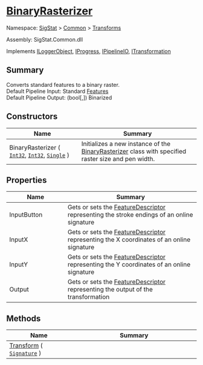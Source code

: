 # [BinaryRasterizer](./BinaryRasterizer.md)

Namespace: [SigStat]() > [Common](./../README.md) > [Transforms](./README.md)

Assembly: SigStat.Common.dll

Implements [ILoggerObject](./../ILoggerObject.md), [IProgress](./../Helpers/IProgress.md), [IPipelineIO](./../Pipeline/IPipelineIO.md), [ITransformation](./../ITransformation.md)

## Summary
Converts standard features to a binary raster.  <br>Default Pipeline Input: Standard [Features](https://github.com/hargitomi97/sigstat/blob/master/docs/md/SigStat/Common/Features.md)<br>Default Pipeline Output: (bool[,]) Binarized

## Constructors

| Name<div><a href="#"><img width=225></a></div> | Summary<div><a href="#"><img width=525></a></div> | 
| --- | --- | 
| BinaryRasterizer ( [`Int32`](https://docs.microsoft.com/en-us/dotnet/api/System.Int32), [`Int32`](https://docs.microsoft.com/en-us/dotnet/api/System.Int32), [`Single`](https://docs.microsoft.com/en-us/dotnet/api/System.Single) ) | Initializes a new instance of the [BinaryRasterizer](https://github.com/hargitomi97/sigstat/blob/master/docs/md/SigStat/Common/Transforms/BinaryRasterizer.md) class with specified raster size and pen width. | 


## Properties

| Name<div><a href="#"><img width=225></a></div> | Summary<div><a href="#"><img width=525></a></div> | 
| --- | --- | 
| InputButton | Gets or sets the [FeatureDescriptor](https://github.com/hargitomi97/sigstat/blob/master/docs/md/SigStat/Common/FeatureDescriptor.md) representing the stroke endings of an online signature | 
| InputX | Gets or sets the [FeatureDescriptor](https://github.com/hargitomi97/sigstat/blob/master/docs/md/SigStat/Common/FeatureDescriptor.md) representing the X coordinates of an online signature | 
| InputY | Gets or sets the [FeatureDescriptor](https://github.com/hargitomi97/sigstat/blob/master/docs/md/SigStat/Common/FeatureDescriptor.md) representing the Y coordinates of an online signature | 
| Output | Gets or sets the [FeatureDescriptor](https://github.com/hargitomi97/sigstat/blob/master/docs/md/SigStat/Common/FeatureDescriptor.md) representing the output of the transformation | 


## Methods

| Name<div><a href="#"><img width=225></a></div> | Summary<div><a href="#"><img width=525></a></div> | 
| --- | --- | 
| [Transform](./Methods/BinaryRasterizer--Transform.md) ( [`Signature`](./../Signature.md) ) |  | 


